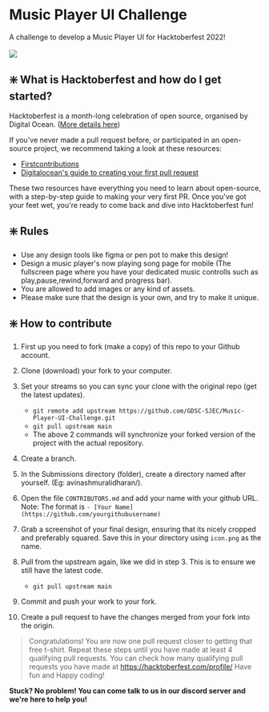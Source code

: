 # Music Player UI Challenge

A challenge to develop a Music Player UI for Hacktoberfest 2022!<br /><br />
<img src="https://img.shields.io/badge/DIFFICULTY-Easy-228B22?style=for-the-badge&logo=OpenProject" />

## ❇️ What is Hacktoberfest and how do I get started?

Hacktoberfest is a month-long celebration of open source, organised by Digital Ocean. ([More details here](https://hacktoberfest.com/participation/))

If you've never made a pull request before, or participated in an open-source project, we recommend taking a look at these resources:

- [Firstcontributions](https://github.com/firstcontributions/first-contributions)
- [Digitalocean's guide to creating your first pull request](https://www.youtube.com/watch?v=nkuYH40cjo4)

These two resources have everything you need to learn about open-source, with a step-by-step guide to making your very first PR. Once you've got your feet wet, you're ready to come back and dive into Hacktoberfest fun!

## ❇️ Rules

- Use any design tools like figma or pen pot to make this design!
- Design a music player's now playing song page for mobile (The fullscreen page where you have your dedicated music controlls such as play,pause,rewind,forward and progress bar).
- You are allowed to add images or any kind of assets.
- Please make sure that the design is your own, and try to make it unique.

## ❇️ How to contribute

1. First up you need to fork (make a copy) of this repo to your Github account.

2. Clone (download) your fork to your computer.

3. Set your streams so you can sync your clone with the original repo (get the latest updates).

   - `git remote add upstream https://github.com/GDSC-SJEC/Music-Player-UI-Challenge.git`
   - `git pull upstream main`
   - The above 2 commands will synchronize your forked version of the project with the actual repository.

4. Create a branch.

5. In the Submissions directory (folder), create a directory named after yourself. (Eg: avinashmuralidharan/).

6. Open the file `CONTRIBUTORS.md` and add your name with your github URL.
   <br />Note: The format is `- [Your Name](https://github.com/yourgithubusername)`

7. Grab a screenshot of your final design, ensuring that its nicely cropped and preferably squared. Save this in your directory using `icon.png` as the name.
   

8.  Pull from the upstream again, like we did in step 3. This is to ensure we still have the latest code.

    - `git pull upstream main`

9.  Commit and push your work to your fork.

10. Create a pull request to have the changes merged from your fork into the origin.

> Congratulations! You are now one pull request closer to getting that free t-shirt. Repeat these steps until you have made at least 4 qualifying pull requests. You can check how many qualifying pull requests you have made at <https://hacktoberfest.com/profile/> Have fun and Happy coding!

**Stuck? No problem! You can come talk to us in our discord server and we're here to help you!**

